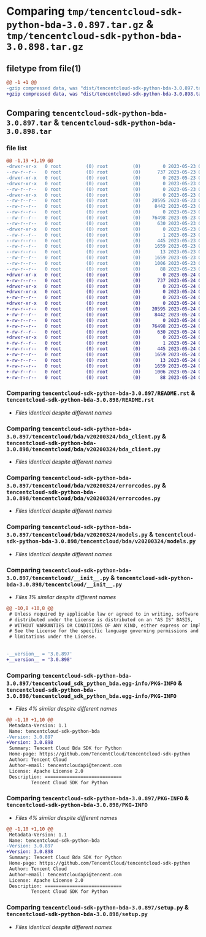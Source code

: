 # Comparing `tmp/tencentcloud-sdk-python-bda-3.0.897.tar.gz` & `tmp/tencentcloud-sdk-python-bda-3.0.898.tar.gz`

## filetype from file(1)

```diff
@@ -1 +1 @@
-gzip compressed data, was "dist/tencentcloud-sdk-python-bda-3.0.897.tar", last modified: Tue May 23 02:14:17 2023, max compression
+gzip compressed data, was "dist/tencentcloud-sdk-python-bda-3.0.898.tar", last modified: Wed May 24 01:45:44 2023, max compression
```

## Comparing `tencentcloud-sdk-python-bda-3.0.897.tar` & `tencentcloud-sdk-python-bda-3.0.898.tar`

### file list

```diff
@@ -1,19 +1,19 @@
-drwxr-xr-x   0 root         (0) root         (0)        0 2023-05-23 02:14:17.000000 tencentcloud-sdk-python-bda-3.0.897/
--rw-r--r--   0 root         (0) root         (0)      737 2023-05-23 02:14:17.000000 tencentcloud-sdk-python-bda-3.0.897/README.rst
-drwxr-xr-x   0 root         (0) root         (0)        0 2023-05-23 02:14:17.000000 tencentcloud-sdk-python-bda-3.0.897/tencentcloud/
-drwxr-xr-x   0 root         (0) root         (0)        0 2023-05-23 02:14:17.000000 tencentcloud-sdk-python-bda-3.0.897/tencentcloud/bda/
--rw-r--r--   0 root         (0) root         (0)        0 2023-05-23 02:14:17.000000 tencentcloud-sdk-python-bda-3.0.897/tencentcloud/bda/__init__.py
-drwxr-xr-x   0 root         (0) root         (0)        0 2023-05-23 02:14:17.000000 tencentcloud-sdk-python-bda-3.0.897/tencentcloud/bda/v20200324/
--rw-r--r--   0 root         (0) root         (0)    20595 2023-05-23 02:14:17.000000 tencentcloud-sdk-python-bda-3.0.897/tencentcloud/bda/v20200324/bda_client.py
--rw-r--r--   0 root         (0) root         (0)     8442 2023-05-23 02:14:17.000000 tencentcloud-sdk-python-bda-3.0.897/tencentcloud/bda/v20200324/errorcodes.py
--rw-r--r--   0 root         (0) root         (0)        0 2023-05-23 02:14:17.000000 tencentcloud-sdk-python-bda-3.0.897/tencentcloud/bda/v20200324/__init__.py
--rw-r--r--   0 root         (0) root         (0)    76498 2023-05-23 02:14:17.000000 tencentcloud-sdk-python-bda-3.0.897/tencentcloud/bda/v20200324/models.py
--rw-r--r--   0 root         (0) root         (0)      630 2023-05-23 02:14:17.000000 tencentcloud-sdk-python-bda-3.0.897/tencentcloud/__init__.py
-drwxr-xr-x   0 root         (0) root         (0)        0 2023-05-23 02:14:17.000000 tencentcloud-sdk-python-bda-3.0.897/tencentcloud_sdk_python_bda.egg-info/
--rw-r--r--   0 root         (0) root         (0)        1 2023-05-23 02:14:17.000000 tencentcloud-sdk-python-bda-3.0.897/tencentcloud_sdk_python_bda.egg-info/dependency_links.txt
--rw-r--r--   0 root         (0) root         (0)      445 2023-05-23 02:14:17.000000 tencentcloud-sdk-python-bda-3.0.897/tencentcloud_sdk_python_bda.egg-info/SOURCES.txt
--rw-r--r--   0 root         (0) root         (0)     1659 2023-05-23 02:14:17.000000 tencentcloud-sdk-python-bda-3.0.897/tencentcloud_sdk_python_bda.egg-info/PKG-INFO
--rw-r--r--   0 root         (0) root         (0)       13 2023-05-23 02:14:17.000000 tencentcloud-sdk-python-bda-3.0.897/tencentcloud_sdk_python_bda.egg-info/top_level.txt
--rw-r--r--   0 root         (0) root         (0)     1659 2023-05-23 02:14:17.000000 tencentcloud-sdk-python-bda-3.0.897/PKG-INFO
--rw-r--r--   0 root         (0) root         (0)     1006 2023-05-23 02:14:17.000000 tencentcloud-sdk-python-bda-3.0.897/setup.py
--rw-r--r--   0 root         (0) root         (0)       88 2023-05-23 02:14:17.000000 tencentcloud-sdk-python-bda-3.0.897/setup.cfg
+drwxr-xr-x   0 root         (0) root         (0)        0 2023-05-24 01:45:44.000000 tencentcloud-sdk-python-bda-3.0.898/
+-rw-r--r--   0 root         (0) root         (0)      737 2023-05-24 01:45:44.000000 tencentcloud-sdk-python-bda-3.0.898/README.rst
+drwxr-xr-x   0 root         (0) root         (0)        0 2023-05-24 01:45:44.000000 tencentcloud-sdk-python-bda-3.0.898/tencentcloud/
+drwxr-xr-x   0 root         (0) root         (0)        0 2023-05-24 01:45:44.000000 tencentcloud-sdk-python-bda-3.0.898/tencentcloud/bda/
+-rw-r--r--   0 root         (0) root         (0)        0 2023-05-24 01:45:44.000000 tencentcloud-sdk-python-bda-3.0.898/tencentcloud/bda/__init__.py
+drwxr-xr-x   0 root         (0) root         (0)        0 2023-05-24 01:45:44.000000 tencentcloud-sdk-python-bda-3.0.898/tencentcloud/bda/v20200324/
+-rw-r--r--   0 root         (0) root         (0)    20595 2023-05-24 01:45:44.000000 tencentcloud-sdk-python-bda-3.0.898/tencentcloud/bda/v20200324/bda_client.py
+-rw-r--r--   0 root         (0) root         (0)     8442 2023-05-24 01:45:44.000000 tencentcloud-sdk-python-bda-3.0.898/tencentcloud/bda/v20200324/errorcodes.py
+-rw-r--r--   0 root         (0) root         (0)        0 2023-05-24 01:45:44.000000 tencentcloud-sdk-python-bda-3.0.898/tencentcloud/bda/v20200324/__init__.py
+-rw-r--r--   0 root         (0) root         (0)    76498 2023-05-24 01:45:44.000000 tencentcloud-sdk-python-bda-3.0.898/tencentcloud/bda/v20200324/models.py
+-rw-r--r--   0 root         (0) root         (0)      630 2023-05-24 01:45:44.000000 tencentcloud-sdk-python-bda-3.0.898/tencentcloud/__init__.py
+drwxr-xr-x   0 root         (0) root         (0)        0 2023-05-24 01:45:44.000000 tencentcloud-sdk-python-bda-3.0.898/tencentcloud_sdk_python_bda.egg-info/
+-rw-r--r--   0 root         (0) root         (0)        1 2023-05-24 01:45:44.000000 tencentcloud-sdk-python-bda-3.0.898/tencentcloud_sdk_python_bda.egg-info/dependency_links.txt
+-rw-r--r--   0 root         (0) root         (0)      445 2023-05-24 01:45:44.000000 tencentcloud-sdk-python-bda-3.0.898/tencentcloud_sdk_python_bda.egg-info/SOURCES.txt
+-rw-r--r--   0 root         (0) root         (0)     1659 2023-05-24 01:45:44.000000 tencentcloud-sdk-python-bda-3.0.898/tencentcloud_sdk_python_bda.egg-info/PKG-INFO
+-rw-r--r--   0 root         (0) root         (0)       13 2023-05-24 01:45:44.000000 tencentcloud-sdk-python-bda-3.0.898/tencentcloud_sdk_python_bda.egg-info/top_level.txt
+-rw-r--r--   0 root         (0) root         (0)     1659 2023-05-24 01:45:44.000000 tencentcloud-sdk-python-bda-3.0.898/PKG-INFO
+-rw-r--r--   0 root         (0) root         (0)     1006 2023-05-24 01:45:44.000000 tencentcloud-sdk-python-bda-3.0.898/setup.py
+-rw-r--r--   0 root         (0) root         (0)       88 2023-05-24 01:45:44.000000 tencentcloud-sdk-python-bda-3.0.898/setup.cfg
```

### Comparing `tencentcloud-sdk-python-bda-3.0.897/README.rst` & `tencentcloud-sdk-python-bda-3.0.898/README.rst`

 * *Files identical despite different names*

### Comparing `tencentcloud-sdk-python-bda-3.0.897/tencentcloud/bda/v20200324/bda_client.py` & `tencentcloud-sdk-python-bda-3.0.898/tencentcloud/bda/v20200324/bda_client.py`

 * *Files identical despite different names*

### Comparing `tencentcloud-sdk-python-bda-3.0.897/tencentcloud/bda/v20200324/errorcodes.py` & `tencentcloud-sdk-python-bda-3.0.898/tencentcloud/bda/v20200324/errorcodes.py`

 * *Files identical despite different names*

### Comparing `tencentcloud-sdk-python-bda-3.0.897/tencentcloud/bda/v20200324/models.py` & `tencentcloud-sdk-python-bda-3.0.898/tencentcloud/bda/v20200324/models.py`

 * *Files identical despite different names*

### Comparing `tencentcloud-sdk-python-bda-3.0.897/tencentcloud/__init__.py` & `tencentcloud-sdk-python-bda-3.0.898/tencentcloud/__init__.py`

 * *Files 1% similar despite different names*

```diff
@@ -10,8 +10,8 @@
 # Unless required by applicable law or agreed to in writing, software
 # distributed under the License is distributed on an "AS IS" BASIS,
 # WITHOUT WARRANTIES OR CONDITIONS OF ANY KIND, either express or implied.
 # See the License for the specific language governing permissions and
 # limitations under the License.
 
 
-__version__ = '3.0.897'
+__version__ = '3.0.898'
```

### Comparing `tencentcloud-sdk-python-bda-3.0.897/tencentcloud_sdk_python_bda.egg-info/PKG-INFO` & `tencentcloud-sdk-python-bda-3.0.898/tencentcloud_sdk_python_bda.egg-info/PKG-INFO`

 * *Files 4% similar despite different names*

```diff
@@ -1,10 +1,10 @@
 Metadata-Version: 1.1
 Name: tencentcloud-sdk-python-bda
-Version: 3.0.897
+Version: 3.0.898
 Summary: Tencent Cloud Bda SDK for Python
 Home-page: https://github.com/TencentCloud/tencentcloud-sdk-python
 Author: Tencent Cloud
 Author-email: tencentcloudapi@tencent.com
 License: Apache License 2.0
 Description: ============================
         Tencent Cloud SDK for Python
```

### Comparing `tencentcloud-sdk-python-bda-3.0.897/PKG-INFO` & `tencentcloud-sdk-python-bda-3.0.898/PKG-INFO`

 * *Files 4% similar despite different names*

```diff
@@ -1,10 +1,10 @@
 Metadata-Version: 1.1
 Name: tencentcloud-sdk-python-bda
-Version: 3.0.897
+Version: 3.0.898
 Summary: Tencent Cloud Bda SDK for Python
 Home-page: https://github.com/TencentCloud/tencentcloud-sdk-python
 Author: Tencent Cloud
 Author-email: tencentcloudapi@tencent.com
 License: Apache License 2.0
 Description: ============================
         Tencent Cloud SDK for Python
```

### Comparing `tencentcloud-sdk-python-bda-3.0.897/setup.py` & `tencentcloud-sdk-python-bda-3.0.898/setup.py`

 * *Files identical despite different names*

